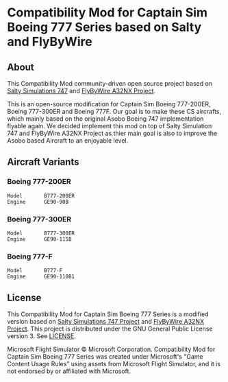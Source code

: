 # Compatibility Mod for Captain Sim Boeing 777 Series based on Salty and FlyByWire

## About
This Compatibility Mod community-driven open source project based on [Salty Simulations 747](https://github.com/saltysimulations/salty-747) and [FlyByWire A32NX Project](https://github.com/flybywiresim/a32nx).

This is an open-source modification for Captain Sim Boeing 777-200ER, Boeing 777-300ER and Boeing 777F. Our goal is to make these CS aircrafts, which mainly based on the original Asobo Boeing 747 implementation flyable again. We decided implement this mod on top of Salty Simulation 747 and FlyByWire A32NX Project as thier main goal is also to improve the Asobo based Aircraft to an enjoyable level.

## Aircraft Variants

### Boeing 777-200ER

 ```
 Model       B777-200ER
 Engine      GE90-90B
 ```
### Boeing 777-300ER

 ```
 Model       B777-300ER
 Engine      GE90-115B
 ```
### Boeing 777-F

 ```
 Model       B777-F
 Engine      GE90-110B1
 ```

## License

This Compatibility Mod for Captain Sim Boeing 777 Series is a modified version based on [Salty Simulations 747 Project](https://github.com/saltysimulations/salty-747) and [FlyByWire A32NX Project](https://github.com/flybywiresim/a32nx). This project is distributed under the GNU General Public License version 3. See [LICENSE](https://github.com/masterrob94/masterrob94-salty-777/blob/master/LICENSE).

Microsoft Flight Simulator © Microsoft Corporation. Compatibility Mod for Captain Sim Boeing 777 Series was created under Microsoft's "Game Content Usage Rules" using assets from Microsoft Flight Simulator, and it is not endorsed by or affiliated with Microsoft.

